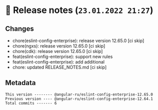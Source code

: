 # 🎁 Release notes (`23.01.2022 21:27`)

## Changes

-   chore(eslint-config-enterprise): release version 12.65.0 [ci skip]
-   chore(ngxs): release version 12.65.0 [ci skip]
-   chore(cdk): release version 12.65.0 [ci skip]
-   feat(eslint-config-enterprise): support new rules
-   feat(eslint-config-enterprise): add additional
-   chore: updated RELEASE_NOTES.md [ci skip]

## Metadata

```
This version -------- @angular-ru/eslint-config-enterprise-12.65.0
Previous version ---- @angular-ru/eslint-config-enterprise-12.64.1
Total commits ------- 6
```
